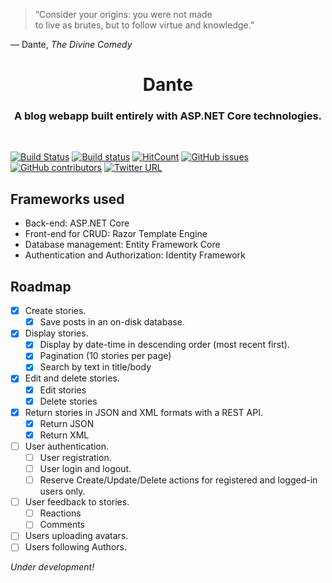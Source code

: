 > “Consider your origins: you were not made<br>to live as brutes, but to follow virtue and knowledge.”

— Dante, *The Divine Comedy*

<h1 align="center">Dante</h1>
<h3 align="center">A blog webapp built entirely with ASP.NET Core technologies.</h3>
<br>

[![Build Status](https://travis-ci.org/maacpiash/Dante.svg?branch=master)](https://travis-ci.org/maacpiash/Dante)
[![Build status](https://ci.appveyor.com/api/projects/status/a77ttt1754stb2rh/branch/master?svg=true)](https://ci.appveyor.com/project/maacpiash/dante/branch/master)
[![HitCount](http://hits.dwyl.io/maacpiash/Dante.svg)](http://hits.dwyl.io/maacpiash/Dante)
[![GitHub issues](https://img.shields.io/github/issues/maacpiash/Dante.svg)](https://github.com/maacpiash/Dante/issues)
[![GitHub contributors](https://img.shields.io/github/contributors/maacpiash/Dante.svg)](https://github.com/maacpiash/Dante/graphs/contributors)
[![Twitter URL](https://img.shields.io/twitter/url/http/shields.io.svg?style=social)](https://twitter.com/intent/tweet?url=https%3A//github.com/maacpiash/Dante&text=A%20blog%20webapp%20built%20entirely%20with%20ASP%2ENET%20Core%20technologies%21)

## Frameworks used

- Back-end: ASP.NET Core
- Front-end for CRUD: Razor Template Engine
- Database management: Entity Framework Core
- Authentication and Authorization: Identity Framework

## Roadmap

- [x] Create stories.
    - [x] Save posts in an on-disk database.
- [x] Display stories.
    - [x] Display by date-time in descending order (most recent first).
    - [x] Pagination (10 stories per page)
    - [x] Search by text in title/body
- [x] Edit and delete stories.
    - [x] Edit stories
    - [x] Delete stories
- [x] Return stories in JSON and XML formats with a REST API.
    - [x] Return JSON
    - [x] Return XML
- [ ] User authentication.
    - [ ] User registration.
    - [ ] User login and logout.
    - [ ] Reserve Create/Update/Delete actions for registered and logged-in users only.
- [ ] User feedback to stories.
    - [ ] Reactions
    - [ ] Comments
- [ ] Users uploading avatars.
- [ ] Users following Authors.

*Under development!*
